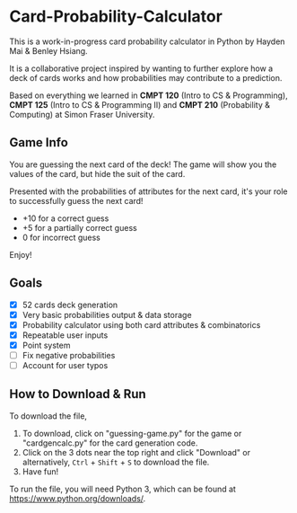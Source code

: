 # Card-Probability-Calculator
This is a work-in-progress card probability calculator in Python by Hayden Mai & Benley Hsiang.

It is a collaborative project inspired by wanting to further explore how a deck of cards works and how probabilities may contribute to a prediction.

Based on everything we learned in **CMPT 120** (Intro to CS & Programming), **CMPT 125** (Intro to CS & Programming II) and **CMPT 210** (Probability & Computing) at Simon Fraser University.

## Game Info
You are guessing the next card of the deck! The game will show you the values of the card, but hide the suit of the card.

Presented with the probabilities of attributes for the next card, it's your role to successfully guess the next card!
- +10 for a correct guess
- +5 for a partially correct guess
- 0 for incorrect guess

Enjoy!
## Goals
- [x] 52 cards deck generation
- [x] Very basic probabilities output & data storage
- [x] Probability calculator using both card attributes & combinatorics  
- [x] Repeatable user inputs
- [x] Point system
- [ ] Fix negative probabilities
- [ ] Account for user typos

## How to Download & Run
To download the file,
1. To download, click on "guessing-game.py" for the game or "cardgencalc.py" for the card generation code.
2. Click on the 3 dots near the top right and click "Download" or alternatively, `Ctrl` + `Shift` + `S` to download the file.
3. Have fun!

To run the file, you will need Python 3, which can be found at https://www.python.org/downloads/.
